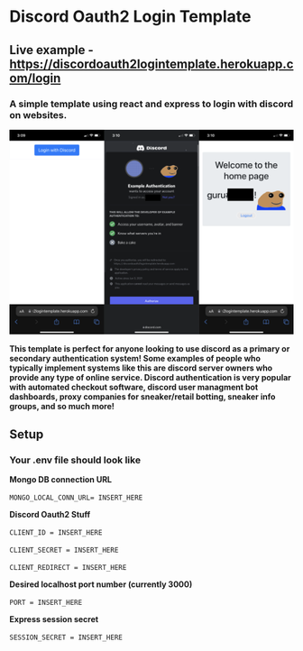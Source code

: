 # Discord Oauth2 Login Template

## Live example - https://discordoauth2logintemplate.herokuapp.com/login

### A simple template using react and express to login with discord on websites.

<p>
  <img src="https://raw.githubusercontent.com/gurubac/Discord-Oauth2-Login-Template/main/readmeimage.png" />
</p>

****This template is perfect for anyone looking to use discord as a primary or secondary authentication system! Some examples of people who typically implement systems like this are discord server owners who provide any type of online service. Discord authentication is very popular with automated checkout software, discord user managment bot dashboards, proxy companies for sneaker/retail botting, sneaker info groups, and so much more!****


## Setup
### Your .env file should look like

**Mongo DB connection URL**

```MONGO_LOCAL_CONN_URL= INSERT_HERE```

**Discord Oauth2 Stuff**

```CLIENT_ID = INSERT_HERE```

```CLIENT_SECRET = INSERT_HERE```

```CLIENT_REDIRECT = INSERT_HERE```

**Desired localhost port number (currently 3000)**

```PORT = INSERT_HERE```

**Express session secret**

```SESSION_SECRET = INSERT_HERE```